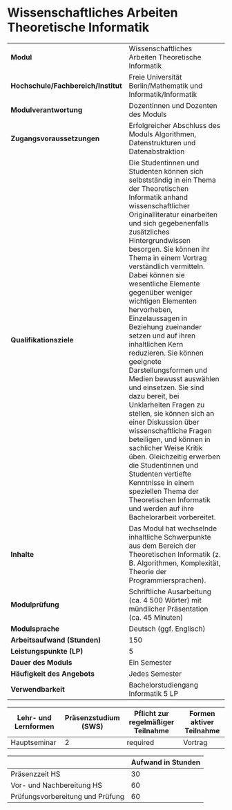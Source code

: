 # Wissenschaftliches Arbeiten Theoretische Informatik

| | |
|-|-|
|**Modul**                           | Wissenschaftliches Arbeiten Theoretische Informatik |
|**Hochschule/Fachbereich/Institut** | Freie Universität Berlin/Mathematik und Informatik/Informatik |
|**Modulverantwortung**              | Dozentinnen und Dozenten des Moduls |
|**Zugangsvoraussetzungen**          | Erfolgreicher Abschluss des Moduls Algorithmen, Datenstrukturen und Datenabstraktion |
|**Qualifikationsziele**             | Die Studentinnen und Studenten können sich selbstständig in ein Thema der Theoretischen Informatik anhand wissenschaftlicher Originalliteratur einarbeiten und sich gegebenenfalls zusätzliches Hintergrundwissen besorgen. Sie können ihr Thema in einem Vortrag verständlich vermitteln. Dabei können sie wesentliche Elemente gegenüber weniger wichtigen Elementen hervorheben, Einzelaussagen in Beziehung zueinander setzen und auf ihren inhaltlichen Kern reduzieren. Sie können geeignete Darstellungsformen und Medien bewusst auswählen und einsetzen. Sie sind dazu bereit, bei Unklarheiten Fragen zu stellen, sie können sich an einer Diskussion über wissenschaftliche Fragen beteiligen, und können in sachlicher Weise Kritik üben. Gleichzeitig erwerben die Studentinnen und Studenten vertiefte Kenntnisse in einem speziellen Thema der Theoretischen Informatik und werden auf ihre Bachelorarbeit vorbereitet. |
|**Inhalte**                         | Das Modul hat wechselnde inhaltliche Schwerpunkte aus dem Bereich der Theoretischen Informatik (z. B. Algorithmen, Komplexität, Theorie der Programmiersprachen). |
|**Modulprüfung**                    | Schriftliche Ausarbeitung (ca. 4 500 Wörter) mit mündlicher Präsentation (ca. 45 Minuten) |
|**Modulsprache**                    | Deutsch (ggf. Englisch) |
|**Arbeitsaufwand (Stunden)**        | 150|
|**Leistungspunkte (LP)**            | 5 |
|**Dauer des Moduls**                | Ein Semester |
|**Häufigkeit des Angebots**         | Jedes Semester |
|**Verwendbarkeit**                  | Bachelorstudiengang Informatik 5 LP |

| Lehr- und Lernformen | Präsenzstudium <br> (SWS) | Pflicht zur regelmäßiger Teilnahme | Formen aktiver Teilnahme |
| ---------------------|---------------------------|------------------------------------|------------------------- |
| Hauptseminar | 2 | required | Vortrag |

|   | Aufwand in Stunden |
| - |--------------------|
| Präsenzzeit HS | 30 |
| Vor- und Nachbereitung HS | 60 |
| Prüfungsvorbereitung und Prüfung | 60 |

